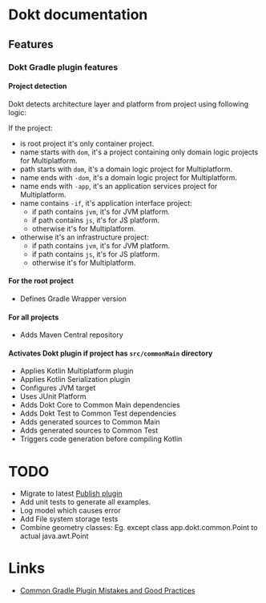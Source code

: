 # Dokt documentation

## Features

### Dokt Gradle plugin features

#### Project detection

Dokt detects architecture layer and platform from project using following logic:

If the project:
- is root project it's only container project.
- name starts with `dom`, it's a project containing only domain logic projects for Multiplatform.
- path starts with `dom`, it's a domain logic project for Multiplatform.
- name ends with `-dom`, it's a domain logic project for Multiplatform.
- name ends with `-app`, it's an application services project for Multiplatform.
- name contains `-if`, it's application interface project:
  - if path contains `jvm`, it's for JVM platform.
  - if path contains `js`, it's for JS platform.
  - otherwise it's for Multiplatform.
- otherwise it's an infrastructure project:
  - if path contains `jvm`, it's for JVM platform.
  - if path contains `js`, it's for JS platform.
  - otherwise it's for Multiplatform.

#### For the root project

- Defines Gradle Wrapper version

#### For all projects
 
- Adds Maven Central repository

#### Activates Dokt plugin if project has `src/commonMain` directory
- Applies Kotlin Multiplatform plugin
- Applies Kotlin Serialization plugin
- Configures JVM target
- Uses JUnit Platform
- Adds Dokt Core to Common Main dependencies
- Adds Dokt Test to Common Test dependencies
- Adds generated sources to Common Main
- Adds generated sources to Common Test
- Triggers code generation before compiling Kotlin 

# TODO

- Migrate to latest [Publish plugin](https://plugins.gradle.org/plugin/com.gradle.plugin-publish)
- Add unit tests to generate all examples.
- Log model which causes error
- Add File system storage tests
- Combine geometry classes: Eg. except class app.dokt.common.Point to actual java.awt.Point

# Links

- [Common Gradle Plugin Mistakes and Good Practices](https://marcelkliemannel.com/articles/2022/common-gradle-plugin-mistakes-and-good-practices/)
